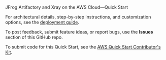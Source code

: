 JFrog Artifactory and Xray on the AWS Cloud—Quick Start

For architectural details, step-by-step instructions, and customization options, see the [deployment guide](https://aws-quickstart.github.io/quickstart-jfrog-artifactory/).

To post feedback, submit feature ideas, or report bugs, use the **Issues** section of this GitHub repo. 

To submit code for this Quick Start, see the [AWS Quick Start Contributor's Kit](https://aws-quickstart.github.io/).
